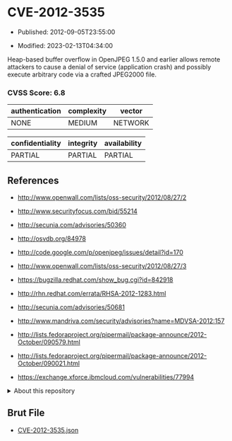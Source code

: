 # CVE-2012-3535

- Published: 2012-09-05T23:55:00

- Modified: 2023-02-13T04:34:00

Heap-based buffer overflow in OpenJPEG 1.5.0 and earlier allows remote attackers to cause a denial of service (application crash) and possibly execute arbitrary code via a crafted JPEG2000 file.

### CVSS Score: **6.8**

| authentication | complexity | vector |
| --- | --- | --- |
| NONE | MEDIUM | NETWORK |

| confidentiality | integrity | availability |
| --- | --- | --- |
| PARTIAL | PARTIAL | PARTIAL |

## References

* http://www.openwall.com/lists/oss-security/2012/08/27/2

* http://www.securityfocus.com/bid/55214

* http://secunia.com/advisories/50360

* http://osvdb.org/84978

* http://code.google.com/p/openjpeg/issues/detail?id=170

* http://www.openwall.com/lists/oss-security/2012/08/27/3

* https://bugzilla.redhat.com/show_bug.cgi?id=842918

* http://rhn.redhat.com/errata/RHSA-2012-1283.html

* http://secunia.com/advisories/50681

* http://www.mandriva.com/security/advisories?name=MDVSA-2012:157

* http://lists.fedoraproject.org/pipermail/package-announce/2012-October/090579.html

* http://lists.fedoraproject.org/pipermail/package-announce/2012-October/090021.html

* https://exchange.xforce.ibmcloud.com/vulnerabilities/77994

<details>
<summary>About this repository</summary> 

  This repository is part of the project [Live Hack CVE](https://github.com/Live-Hack-CVE). Main website can be found [www.live-hack.org](https://www.live-hack.org) 
  
  Made by [Sn0wAlice](https://github.com/Sn0wAlice) for the people that care about security and need to have a feed of the latest CVEs. Hope you enjoy it, don't forget to star the repo and follow me on [Twitter](https://twitter.com/Sn0wAlice) and [Github](https://github.com/Sn0wAlice). And that is my [personnal website](https://www.alice-snow.me/)

  - [Home Page](https://github.com/Live-Hack-CVE)
  - [Framework](https://github.com/Live-Hack-CVE/cve-framework)
  - [CVE database](https://github.com/Live-Hack-CVE/full_database)
  - [Changelog](https://github.com/Live-Hack-CVE/Changelog)
</details>

## Brut File

* [CVE-2012-3535.json](https://raw.githubusercontent.com/Live-Hack-CVE/full_database/main/cves/2012/CVE-2012-3535.json)

